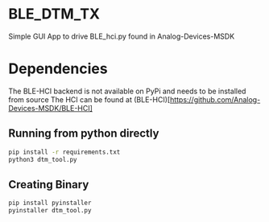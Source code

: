 # BLE_DTM_TX
Simple GUI App to drive BLE_hci.py found in Analog-Devices-MSDK

# Dependencies
The BLE-HCI backend is not available on PyPi and needs to be installed from source
The HCI can be found at (BLE-HCI)[https://github.com/Analog-Devices-MSDK/BLE-HCI]

## Running from python directly

```bash
pip install -r requirements.txt
python3 dtm_tool.py
```

## Creating Binary

```bash
pip install pyinstaller
pyinstaller dtm_tool.py
```
